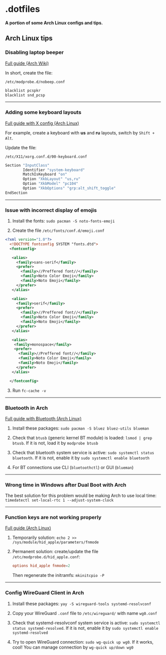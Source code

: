 # .dotfiles

**A portion of some Arch Linux configs and tips.**

## Arch Linux tips

### **Disabling laptop beeper**

[Full guide (Arch Wiki)](https://wiki.archlinux.org/title/PC_speaker)

In short, create the file:

`/etc/modprobe.d/nobeep.conf`

```bash
blacklist pcspkr
blacklist snd_pcsp
```

---

### **Adding some keyboard layouts**

[Full guide with X config (Arch Linux)](https://wiki.archlinux.org/title/Xorg/Keyboard_configuration#Using_X_configuration_files)

For example, create a keyboard with **us** and **ru** layouts, switch by `Shift + Alt`.

Update the file:

`/etc/X11/xorg.conf.d/00-keyboard.conf`

```bash
Section "InputClass"
        Identifier "system-keyboard"
        MatchIsKeyboard "on"
        Option "XkbLayout" "us,ru"
        Option "XkbModel" "pc104"
        Option "XkbOptions" "grp:alt_shift_toggle"
EndSection
```

---

### **Issue with incorrect display of emojis**

1. Install the fonts: `sudo pacman -S noto-fonts-emoji`

2. Create the file `/etc/fonts/conf.d/emoji.conf`

```xml
<?xml version="1.0"?>
  <!DOCTYPE fontconfig SYSTEM "fonts.dtd">
  <fontconfig>

   <alias>
     <family>sans-serif</family>
     <prefer>
       <family>//Preffered font//</family>
       <family>Noto Color Emoji</family>
       <family>Noto Emoji</family>
     </prefer>
   </alias>

   <alias>
     <family>serif</family>
     <prefer>
       <family>//Preffered font//</family>
       <family>Noto Color Emoji</family>
       <family>Noto Emoji</family>
     </prefer>
   </alias>

   <alias>
    <family>monospace</family>
    <prefer>
      <family>//Preffered font//</family>
      <family>Noto Color Emoji</family>
      <family>Noto Emoji</family>
     </prefer>
   </alias>

  </fontconfig>
```

3. Run `fc-cache -v`

---

### **Bluetooth in Arch**

[Full guide with Bluetooth (Arch Linux)](https://wiki.archlinux.org/title/bluetooth)

1. Install these packages: `sudo pacman -S bluez bluez-utils blueman`

2. Check that `btusb` (generic kernel BT module) is loaded: `lsmod | grep btusb`. If it is not, load it by `modprobe btusb`

3. Check that bluetooth system service is active: `sudo systemctl status bluetooth`. If it is not, enable it by `sudo systemctl enable bluetooth`

4. For BT connections use CLI (`bluetoothctl`) or GUI (`blueman`)

---

### **Wrong time in Windows after Dual Boot with Arch**

The best solution for this problem would be making Arch to use local time: `timedatectl set-local-rtc 1 --adjust-system-clock`

---

### **Function keys are not working properly**

[Full guide (Arch Linux)](https://wiki.archlinux.org/title/Apple_Keyboard#Function_keys_do_not_work)

1. Temporarily solution: `echo 2 >> /sys/module/hid_apple/parameters/fnmode`

2. Permanent solution: create/update the file `/etc/modprobe.d/hid_apple.conf`:

   ```conf
   options hid_apple fnmode=2
   ```

   Then regenerate the initramfs: `mkinitcpio -P`

---

### **Config WireGuard Client in Arch**

1. Install these packages: `yay -S wireguard-tools systemd-resolvconf`

2. Copy your WireGuard `.conf` file to `/etc/wireguard/` with name `wg0.conf`

3. Check that systemd-resolvconf system service is active: `sudo systemctl status systemd-resolved`. If it is not, enable it by `sudo systemctl enable systemd-resolved`

4. Try to open WireGuard connection: `sudo wg-quick up wg0`. If it works, cool! You can manage connection by `wg-quick up/down wg0`
